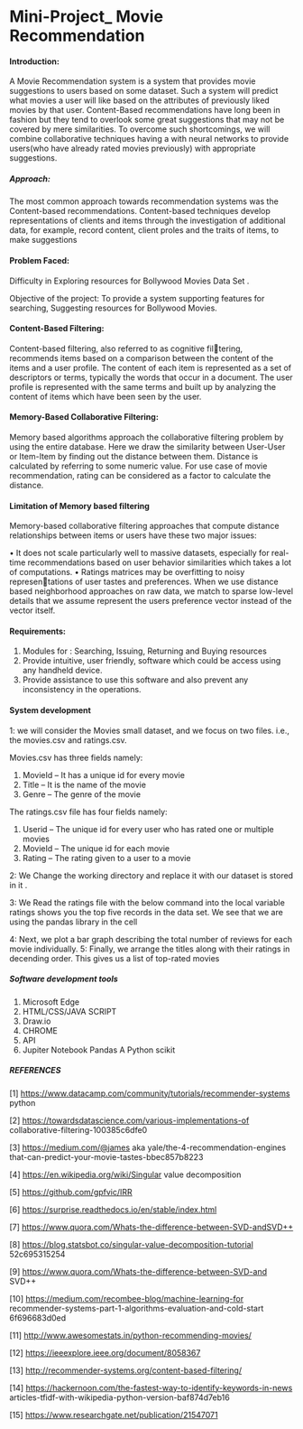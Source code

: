 
# Mini-Project_ Movie Recommendation


####  Introduction: 



A Movie Recommendation system is a system that provides movie suggestions to users based on some dataset. Such a system will predict what movies a user will like based on the attributes of previously liked movies by that user. Content-Based recommendations have long been in fashion but they tend to overlook some great suggestions that may not be covered by mere  similarities. To overcome such shortcomings, we will combine collaborative  techniques having a  with neural networks to provide users(who have already rated movies previously) with appropriate suggestions.


#####  Approach:

The most common approach towards recommendation systems was the Content-based recommendations. Content-based techniques develop representations of clients and items through the investigation of additional data, for example, record content, client proles and the traits of items, to make suggestions


#### Problem Faced:  
Difficulty in  Exploring resources for Bollywood Movies Data Set .

Objective of the project:
To provide a system supporting features for searching, Suggesting  resources for Bollywood Movies.

####  Content-Based Filtering: 

Content-based filtering, also referred to as cognitive filtering, recommends items based on a comparison between
the content of the items and a user profile. The content of each item is represented as a set of descriptors or terms,
typically the words that occur in a document. The user profile is represented with the same terms and built up by
analyzing the content of items which have been seen by the user. 

 #### Memory-Based Collaborative Filtering:
 
Memory based algorithms approach the collaborative filtering problem
by using the entire database. Here we draw the similarity
between User-User or Item-Item by finding out the distance
between them. Distance is calculated by referring to some
numeric value. For use case of movie recommendation,
rating can be considered as a factor to calculate the distance.

 #### Limitation of Memory based filtering
 
Memory-based collaborative filtering approaches that
compute distance relationships between items or users have
these two major issues:

•  It does not scale particularly well to massive datasets,
   especially for real-time recommendations based on user
   behavior similarities which takes a lot of computations.
•  Ratings matrices may be overfitting to noisy representations of user tastes and preferences. When we use
   distance based neighborhood approaches on raw data,
   we match to sparse low-level details that we assume
   represent the users preference vector instead of the
   vector itself.

#### Requirements:
1.	Modules for :   Searching, Issuing, Returning and Buying resources 
2.	Provide intuitive, user friendly, software which could be access using any handheld device.
3.	Provide assistance to use this software and also prevent any inconsistency in the operations.


#### System development

1:  we will consider the Movies small dataset, and we focus on two files.
i.e., the movies.csv and ratings.csv.

Movies.csv has three fields namely: 
1.	MovieId – It has a unique id for every movie
2.	Title – It is the name of the movie
3.	Genre – The genre of the movie

The ratings.csv file has four fields namely:
1.	Userid – The unique id for every user who has rated one or multiple movies
2.	MovieId – The unique id for each movie
3.	Rating – The rating given to a user to a movie
 
2: We Change the working directory and replace it with  our dataset is stored in it .

 3: We Read the ratings file with the below command into the local variable ratings  shows you the top five records in the data set. We see that we are using the pandas library in the cell 
 
4: Next, we plot a bar graph describing the total number of reviews for each movie individually.
5: Finally, we arrange the titles along with their ratings in decending order. This gives us a list of top-rated movies

 

##### 	Software development tools
1.	Microsoft Edge
2.	HTML/CSS/JAVA SCRIPT
3.	Draw.io
4.	CHROME 
5.	API
6.	Jupiter Notebook
            Pandas
            A Python scikit
            
##### REFERENCES
[1] https://www.datacamp.com/community/tutorials/recommender-systems python

[2] https://towardsdatascience.com/various-implementations-of collaborative-filtering-100385c6dfe0

[3] https://medium.com/@james aka yale/the-4-recommendation-engines that-can-predict-your-movie-tastes-bbec857b8223

[4] https://en.wikipedia.org/wiki/Singular value decomposition

[5] https://github.com/gpfvic/IRR

[6] https://surprise.readthedocs.io/en/stable/index.html

[7] https://www.quora.com/Whats-the-difference-between-SVD-andSVD++

[8] https://blog.statsbot.co/singular-value-decomposition-tutorial 52c695315254

[9] https://www.quora.com/Whats-the-difference-between-SVD-and SVD++

[10] https://medium.com/recombee-blog/machine-learning-for recommender-systems-part-1-algorithms-evaluation-and-cold-start 6f696683d0ed

[11] http://www.awesomestats.in/python-recommending-movies/

[12] https://ieeexplore.ieee.org/document/8058367

[13] http://recommender-systems.org/content-based-filtering/

[14] https://hackernoon.com/the-fastest-way-to-identify-keywords-in-news articles-tfidf-with-wikipedia-python-version-baf874d7eb16

[15] https://www.researchgate.net/publication/21547071

